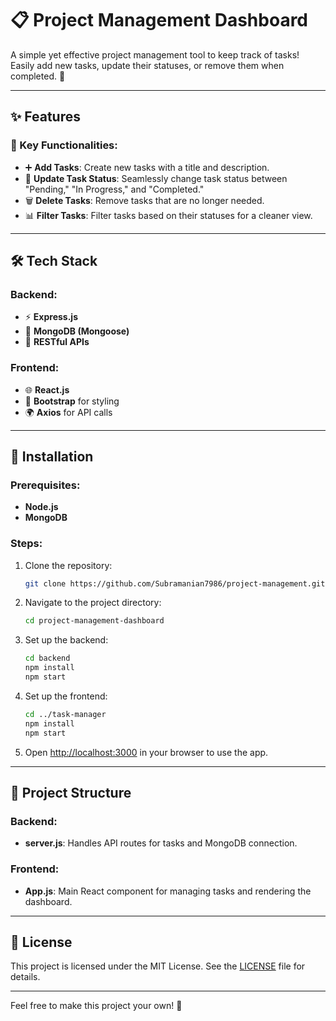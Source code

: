 # 📋 Project Management Dashboard  

A simple yet effective project management tool to keep track of tasks! Easily add new tasks, update their statuses, or remove them when completed. 🚀  

---

## ✨ Features  

### 🌟 Key Functionalities:  
- ➕ **Add Tasks**: Create new tasks with a title and description.  
- 🔄 **Update Task Status**: Seamlessly change task status between "Pending," "In Progress," and "Completed."  
- 🗑️ **Delete Tasks**: Remove tasks that are no longer needed.  
- 📊 **Filter Tasks**: Filter tasks based on their statuses for a cleaner view.  

---

## 🛠️ Tech Stack  

### Backend:  
- ⚡ **Express.js**  
- 💾 **MongoDB (Mongoose)**  
- 🔄 **RESTful APIs**  

### Frontend:  
- 🌐 **React.js**  
- 🎨 **Bootstrap** for styling  
- 🌍 **Axios** for API calls  

---

## 🚀 Installation  

### Prerequisites:  
- **Node.js**  
- **MongoDB**  

### Steps:  

1. Clone the repository:  
   ```bash  
   git clone https://github.com/Subramanian7986/project-management.git
   ```  

2. Navigate to the project directory:  
   ```bash  
   cd project-management-dashboard  
   ```  

3. Set up the backend:  
   ```bash  
   cd backend  
   npm install  
   npm start  
   ```  

4. Set up the frontend:  
   ```bash  
   cd ../task-manager  
   npm install  
   npm start  
   ```  

5. Open [http://localhost:3000](http://localhost:3000) in your browser to use the app.  

---

## 📁 Project Structure  

### Backend:  
- **server.js**: Handles API routes for tasks and MongoDB connection.  

### Frontend:  
- **App.js**: Main React component for managing tasks and rendering the dashboard.  

---

## 📝 License  
This project is licensed under the MIT License. See the [LICENSE](./LICENSE) file for details.  

---

Feel free to make this project your own! 🎉
